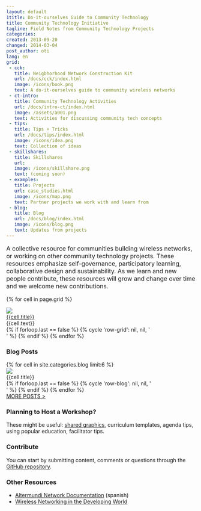 ```yaml
---
layout: default
1title: Do-it-ourselves Guide to Community Technology
title: Community Technology Initiative
tagline: Field Notes from Community Technology Projects
categories: 
created: 2013-09-20
changed: 2014-03-04
post_author: oti
lang: en
grid:
 - cck:
   title: Neigbhorhood Network Construction Kit
   url: /docs/cck/index.html
   image: /icons/book.png
   text: A do-it-ourselves guide to community wireless networks
 - ct-intro:
   title: Community Technology Activities
   url: /docs/intro-ct/index.html
   image: /assets/a001.png
   text: Activities for discussing community tech concepts
 - tips:
   title: Tips + Tricks
   url: /docs/tips/index.html
   image: /icons/idea.png
   text: Collection of ideas
 - skillshares:
   title: Skillshares
   url:
   image: /icons/skillshare.png
   text: (coming soon)
 - examples:
   title: Projects
   url: case_studies.html
   image: /icons/map.png
   text: Partner projects we work with and learn from
 - blog:
   title: Blog
   url: /docs/blog/index.html
   image: /icons/blog.png 
   text: Updates from projects
---
```

 

<p class="section" style="font-size:16px;">A collective resource for communities building wireless networks, or working on other community technology projects. These resources emphasize self-governance, participatory learning, collaborative design and sustainability. As we learn and new people contribute, these resources will grow and change over time and we welcome new contributions. </p>


<div class="grid home-width">
  <div class="grid-row">

{% for cell in page.grid %}
  <div class="grid-cell">
    <div class="image"><img src="{{site.baseurl}}/{{cell.image}}"></div>
    <div class="title"><a href="{{site.baseurl}}/{{cell.url}}">{{cell.title}}</a></div>
    <div class="subtitle">{{cell.text}}</div>
  </div>
{% if forloop.last == false %}
 {% cycle 'row-grid': nil, nil, '</div><div class="grid-row">' %} 
{% endif %}
{% endfor %}

  </div>
</div>


<h3>Blog Posts</h3>
<div class="grid home-width">
  <div class="grid-row">
{% for cell in site.categories.blog limit:6 %}
  <div class="grid-gallery">
    <a href="{{site.baseurl}}/{{cell.url}}"><img src="{{site.baseurl}}/{{cell.img}}"></a>
    <div class="title">{{cell.title}}</div>
  </div>
{% if forloop.last == false %}
 {% cycle 'row-blog': nil, nil, '</div><div class="grid-row">' %} 
{% endif %}
{% endfor %}
  </div>
<div class="grid-row">
<div style="display:table-cell;"><a href="{{site.baseurl}}/docs/blog/">MORE POSTS > </a></div>
</div>
</div>


<div id="planning" class="section">
<h3>Planning to Host a Workshop?</h3>

<p>These might be useful: <a href="list-assets.html">shared graphics</a>, curriculum templates, agenda tips, using popular education, facilitator tips.</p>
</p>
</div>

<div id="contribute" class="section">
<h3>Contribute</h3>
<p>You can start by submitting content, comments or questions through the <a href="http://github.com/sifrwahid/ctp/issues/new">GitHub repository</a>. 
</div>

<div id="other-resources" class="section">
<h3>Other Resources</h3>

<ul>
<li><a href="http://docs.altermundi.net/">Altermundi Network Documentation</a> (spanish)</li>
<li><a href="http://wndw.net">Wireless Networking in the Developing World</a></li>
</ul>
</div>

   
